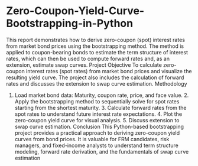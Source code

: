 # Zero-Coupon-Yield-Curve-Bootstrapping-in-Python
 This report demonstrates how to derive zero-coupon (spot) interest rates from market bond prices
 using the bootstrapping method. The method is applied to coupon-bearing bonds to estimate the
 term structure of interest rates, which can then be used to compute forward rates and, as an
 extension, estimate swap curves.
 Project Objective
 To calculate zero-coupon interest rates (spot rates) from market bond prices and visualize the
 resulting yield curve. The project also includes the calculation of forward rates and discusses the
 extension to swap curve estimation.
 Methodology
 1. Load market bond data: Maturity, coupon rate, price, and face value. 2. Apply the bootstrapping
 method to sequentially solve for spot rates starting from the shortest maturity. 3. Calculate forward
 rates from the spot rates to understand future interest rate expectations. 4. Plot the zero-coupon
 yield curve for visual analysis. 5. Discuss extension to swap curve estimation.
 Conclusion
 This Python-based bootstrapping project provides a practical approach to deriving zero-coupon
 yield curves from bond prices. It is valuable for FRM candidates, risk managers, and fixed-income
 analysts to understand term structure modeling, forward rate derivation, and the fundamentals of
 swap curve estimation
